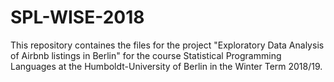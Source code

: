 # SPL-WISE-2018

This repository containes the files for the project "Exploratory Data Analysis of Airbnb listings in Berlin" for the course Statistical Programming Languages at the Humboldt-University of Berlin in the Winter Term 2018/19.
